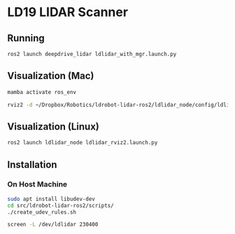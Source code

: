 # LD19 LIDAR Scanner

## Running

```sh
ros2 launch deepdrive_lidar ldlidar_with_mgr.launch.py
```


## Visualization (Mac)
```sh
mamba activate ros_env

rviz2 -d ~/Dropbox/Robotics/ldrobot-lidar-ros2/ldlidar_node/config/ldlidar.rviz
```

## Visualization (Linux)
```sh
ros2 launch ldlidar_node ldlidar_rviz2.launch.py
```



## Installation
### On Host Machine

```sh
sudo apt install libudev-dev
cd src/ldrobot-lidar-ros2/scripts/
./create_udev_rules.sh

screen -L /dev/ldlidar 230400
```


